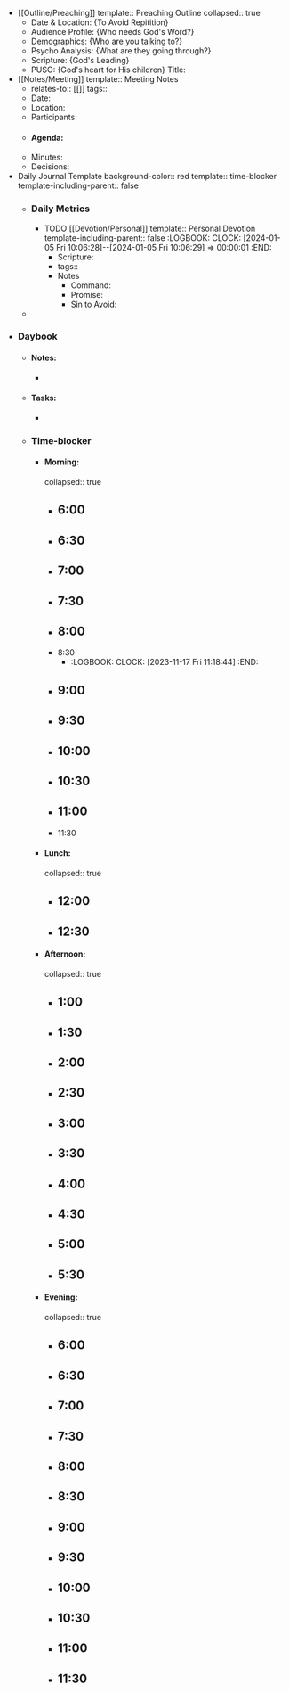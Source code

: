 - [[Outline/Preaching]]
  template:: Preaching Outline
  collapsed:: true
	- Date & Location: {To Avoid Repitition}
	- Audience Profile: {Who needs God's Word?}
	- Demographics: {Who are you talking to?}
	- Psycho Analysis: {What are they going through?}
	- Scripture: {God's Leading}
	- PUSO: {God's heart for His children}
	  Title:
- [[Notes/Meeting]]
  template:: Meeting Notes
	- relates-to:: [[]]
	  tags::
	- Date:
	- Location:
	- Participants:
	- #### Agenda:
	- Minutes:
	- Decisions:
- Daily Journal Template
  background-color:: red
  template:: time-blocker
  template-including-parent:: false
	- ### Daily Metrics
		- TODO [[Devotion/Personal]]
		  template:: Personal Devotion
		  template-including-parent:: false
		  :LOGBOOK:
		  CLOCK: [2024-01-05 Fri 10:06:28]--[2024-01-05 Fri 10:06:29] =>  00:00:01
		  :END:
			- Scripture:
			- tags::
			- Notes
				- Command:
				- Promise:
				- Sin to Avoid:
	-
- ### Daybook
	- #### Notes:
		-
	- #### Tasks:
		-
	- ### Time-blocker
		- #### Morning:
		  collapsed:: true
			- 6:00
				-
			- 6:30
				-
			- 7:00
				-
			- 7:30
				-
			- 8:00
				-
			- 8:30
				- :LOGBOOK:
				  CLOCK: [2023-11-17 Fri 11:18:44]
				  :END:
			- 9:00
				-
			- 9:30
				-
			- 10:00
				-
			- 10:30
				-
			- 11:00
				-
			- 11:30
		- #### Lunch:
		  collapsed:: true
			- 12:00
				-
			- 12:30
				-
		- #### Afternoon:
		  collapsed:: true
			- 1:00
				-
			- 1:30
				-
			- 2:00
				-
			- 2:30
				-
			- 3:00
				-
			- 3:30
				-
			- 4:00
				-
			- 4:30
				-
			- 5:00
				-
			- 5:30
				-
		- #### Evening:
		  collapsed:: true
			- 6:00
				-
			- 6:30
				-
			- 7:00
				-
			- 7:30
				-
			- 8:00
				-
			- 8:30
				-
			- 9:00
				-
			- 9:30
				-
			- 10:00
				-
			- 10:30
				-
			- 11:00
				-
			- 11:30
				-